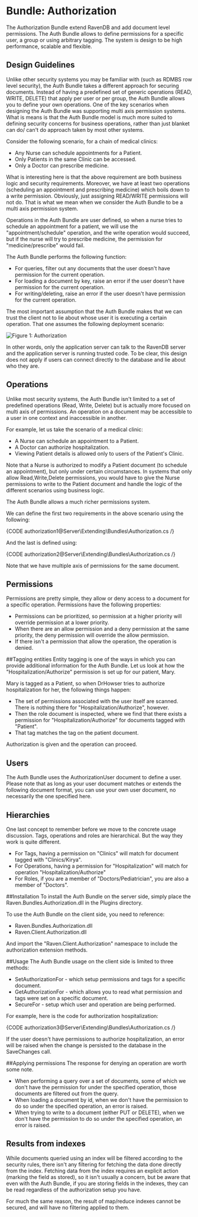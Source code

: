 # Bundle: Authorization

The Authorization Bundle extend RavenDB and add document level permissions. The Auth Bundle allows to define permissions for a specific user, a group or using arbitrary tagging. The system is design to be high performance, scalable and flexible. 

## Design Guidelines

Unlike other security systems you may be familiar with (such as RDMBS row level security), the Auth Bundle takes a different approach for securing documents. Instead of having a predefined set of generic operations (READ, WRITE, DELETE) that apply per user or per group, the Auth Bundle allows you to define your own operations. One of the key scenarios when designing the Auth Bundle was supporting multi axis permission systems. What is means is that the Auth Bundle model is much more suited to defining security concerns for business operations, rather than just blanket can do/ can't do approach taken by most other systems.

Consider the following scenario, for a chain of medical clinics:

* Any Nurse can schedule appointments for a Patient.
* Only Patients in the same Clinic can be accessed.
* Only a Doctor can prescribe medicine.

What is interesting here is that the above requirement are both business logic and security requirements. Moreover, we have at least two operations (scheduling an appointment and prescribing medicine) which boils down to a write permission. Obviously, just assigning READ/WRITE permissions will not do. That is what we mean when we consider the Auth Bundle to be a multi axis permission system.

Operations in the Auth Bundle are user defined, so when a nurse tries to schedule an appointment for a patient, we will use the "appointment/schedule" operation, and the write operation would succeed, but if the nurse will try to prescribe medicine, the permission for "medicine/prescribe" would fail.

The Auth Bundle performs the following function:

* For queries, filter out any documents that the user doesn't have permission for the current operation.
* For loading a document by key, raise an error if the user doesn't have permission for the current operation.
* For writing/deleting, raise an error if the user doesn't have permission for the current operation.

The most important assumption that the Auth Bundle makes that we can trust the client not to lie about whose user it is executing a certain operation. That one assumes the following deployment scenario:

![Figure 1: Authorization](images\authorization_docs.png)

In other words, only the application server can talk to the RavenDB server and the application server is running trusted code. To be clear, this design does not apply if users can connect directly to the database and lie about who they are. 

## Operations

Unlike most security systems, the Auth Bundle isn't limited to a set of predefined operations (Read, Write, Delete) but is actually more focused on multi axis of permissions. An operation on a document may be accessible to a user in one context and inaccessible in another.

For example, let us take the scenario of a medical clinic:

* A Nurse can schedule an appointment to a Patient.
* A Doctor can authorize hospitalization.
* Viewing Patient details is allowed only to users of the Patient's Clinic.

Note that a Nurse is authorized to modify a Patient document (to schedule an appointment), but only under certain circumstances. In systems that only allow Read,Write,Delete permissions, you would have to give the Nurse permissions to write to the Patient document and handle the logic of the different scenarios using business logic.

The Auth Bundle allows a much richer permissions system.

We can define the first two requirements in the above scenario using the following:

{CODE authorization1@Server\Extending\Bundles\Authorization.cs /}

And the last is defined using:

{CODE authorization2@Server\Extending\Bundles\Authorization.cs /}

Note that we have multiple axis of permissions for the same document.

## Permissions

Permissions are pretty simple, they allow or deny access to a document for a specific operation. Permissions have the following properties:

* Permissions can be prioritized, so permission at a higher priority will override permission at a lower priority.
* When there are an allow permission and a deny permission at the same priority, the deny permission will override the allow permission.
* If there isn't a permission that allow the operation, the operation is denied.

##Tagging entities
Entity tagging is one of the ways in which you can provide additional information for the Auth Bundle. Let us look at how the "Hospitalization/Authorize" permission is set up for our patient, Mary.

Mary is tagged as a Patient, so when DrHowser tries to authorize hospitalization for her, the following things happen:

* The set of permissions associated with the user itself are scanned. There is nothing there for "Hospitalization/Authorize", however.
* Then the role document is inspected, where we find that there exists a permission for "Hospitalization/Authorize" for documents tagged with "Patient".
* That tag matches the tag on the patient document.

Authorization is given and the operation can proceed.

## Users

The Auth Bundle uses the AuthorizationUser document to define a user. Please note that as long as your user document matches or extends the following document format, you can use your own user document, no necessarily the one specified here. 

## Hierarchies

One last concept to remember before we move to the concrete usage discussion. Tags, operations and roles are hierarchical. But the way they work is quite different.

* For Tags, having a permission on "Clinics" will match for document tagged with "Clinics/Kirya".
* For Operations, having a permission for "Hospitalization" will match for operation "Hospitalization/Authorize"
* For Roles, if you are a member of "Doctors/Pediatrician", you are also a member of "Doctors".

##Installation
To install the Auth Bundle on the server side, simply place the Raven.Bundles.Authorization.dll in the Plugins directory.

To use the Auth Bundle on the client side, you need to reference:

* Raven.Bundles.Authorization.dll
* Raven.Client.Authorization.dll

And import the "Raven.Client.Authorization" namespace to include the authorization extension methods.

##Usage
The Auth Bundle usage on the client side is limited to three methods:

* SetAuthorizationFor - which setup permissions and tags for a specific document.
* GetAuthorizationFor - which allows you to read what permission and tags were set on a specific document.
* SecureFor - setup which user and operation are being performed.

For example, here is the code for authorization hospitalization:

{CODE authorization3@Server\Extending\Bundles\Authorization.cs /}

If the user doesn't have permissions to authorize hospitalization, an error will be raised when the change is persisted to the database in the SaveChanges call.

##Applying permissions
The response for denying an operation are worth some note.

* When performing a query over a set of documents, some of which we don't have the permission for under the specified operation, those documents are filtered out from the query.
* When loading a document by id, when we don't have the permission to do so under the specified operation, an error is raised.
* When trying to write to a document (either PUT or DELETE), when we don't have the permission to do so under the specified operation, an error is raised.

## Results from indexes
While documents queried using an index will be filtered according to the security rules, there isn't any filtering for fetching the data done directly from the index. Fetching data from the index requires an explicit action (marking the field as stored), so it isn't usually a concern, but be aware that even with the Auth Bundle, if you are storing fields in the indexes, they can be read regardless of the authorization setup you have.

For much the same reason, the result of map/reduce indexes cannot be secured, and will have no filtering applied to them.